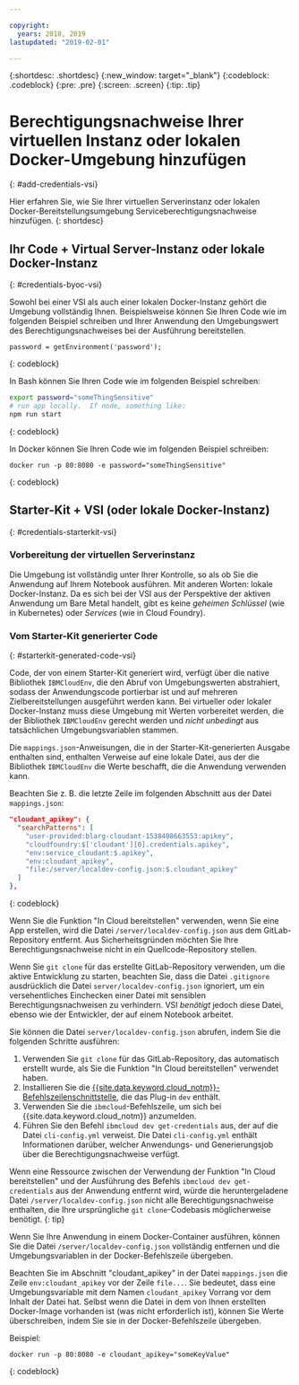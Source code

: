 ```yaml
---

copyright:
  years: 2018, 2019
lastupdated: "2019-02-01"

---
```


{:shortdesc: .shortdesc}
{:new_window: target="_blank"}
{:codeblock: .codeblock}
{:pre: .pre}
{:screen: .screen}
{:tip: .tip}

# Berechtigungsnachweise Ihrer virtuellen Instanz oder lokalen Docker-Umgebung hinzufügen
{: #add-credentials-vsi}

Hier erfahren Sie, wie Sie Ihrer virtuellen Serverinstanz oder lokalen Docker-Bereitstellungsumgebung Serviceberechtigungsnachweise hinzufügen.
{: shortdesc}

## Ihr Code + Virtual Server-Instanz oder lokale Docker-Instanz
{: #credentials-byoc-vsi}

Sowohl bei einer VSI als auch einer lokalen Docker-Instanz gehört die Umgebung vollständig Ihnen. Beispielsweise können Sie Ihren Code wie im folgenden Beispiel schreiben und Ihrer Anwendung den Umgebungswert des Berechtigungsnachweises bei der Ausführung bereitstellen.
```
password = getEnvironment('password');
```
{: codeblock}

In Bash können Sie Ihren Code wie im folgenden Beispiel schreiben:
```bash
export password="someThingSensitive"
# run app locally.  If node, something like:
npm run start
```
{: codeblock}

In Docker können Sie Ihren Code wie im folgenden Beispiel schreiben:
```
docker run -p 80:8080 -e password="someThingSensitive"
```
{: codeblock}

## Starter-Kit + VSI (oder lokale Docker-Instanz)
{: #credentials-starterkit-vsi}

### Vorbereitung der virtuellen Serverinstanz

Die Umgebung ist vollständig unter Ihrer Kontrolle, so als ob Sie die Anwendung auf Ihrem Notebook ausführen. Mit anderen Worten: lokale Docker-Instanz. Da es sich bei der VSI aus der Perspektive der aktiven Anwendung um Bare Metal handelt, gibt es keine _geheimen Schlüssel_ (wie in Kubernetes) oder _Services_ (wie in Cloud Foundry).

### Vom Starter-Kit generierter Code
{: #starterkit-generated-code-vsi}

Code, der von einem Starter-Kit generiert wird, verfügt über die native Bibliothek `IBMCloudEnv`, die den Abruf von Umgebungswerten abstrahiert, sodass der Anwendungscode portierbar ist und auf mehreren Zielbereitstellungen ausgeführt werden kann. Bei virtueller oder lokaler Docker-Instanz muss diese Umgebung mit Werten vorbereitet werden, die der Bibliothek `IBMCloudEnv` gerecht werden und _nicht unbedingt_ aus tatsächlichen Umgebungsvariablen stammen.

Die `mappings.json`-Anweisungen, die in der Starter-Kit-generierten Ausgabe enthalten sind, enthalten Verweise auf eine lokale Datei, aus der die Bibliothek `IBMCloudEnv` die Werte beschafft, die die Anwendung verwenden kann.

Beachten Sie z. B. die letzte Zeile im folgenden Abschnitt aus der Datei `mappings.json`:
```json
"cloudant_apikey": {
  "searchPatterns": [
    "user-provided:blarg-cloudant-1538408663553:apikey",
    "cloudfoundry:$['cloudant'][0].credentials.apikey",
    "env:service_cloudant:$.apikey",
    "env:cloudant_apikey",
    "file:/server/localdev-config.json:$.cloudant_apikey"
  ]
},
```
{: codeblock}

Wenn Sie die Funktion "In Cloud bereitstellen" verwenden, wenn Sie eine App erstellen, wird die Datei `/server/localdev-config.json` aus dem GitLab-Repository entfernt. Aus Sicherheitsgründen möchten Sie Ihre Berechtigungsnachweise nicht in ein Quellcode-Repository stellen.

Wenn Sie `git clone` für das erstellte GitLab-Repository verwenden, um die aktive Entwicklung zu starten, beachten Sie, dass die Datei `.gitignore` ausdrücklich die Datei `server/localdev-config.json` ignoriert, um ein versehentliches Einchecken einer Datei mit sensiblen Berechtigungsnachweisen zu verhindern. VSI _benötigt_ jedoch diese Datei, ebenso wie der Entwickler, der auf einem Notebook arbeitet.

Sie können die Datei `server/localdev-config.json` abrufen, indem Sie die folgenden Schritte ausführen:

1. Verwenden Sie `git clone` für das GitLab-Repository, das automatisch erstellt wurde, als Sie die Funktion "In Cloud bereitstellen" verwendet haben.
2. Installieren Sie die [{{site.data.keyword.cloud_notm}}-Befehlszeilenschnittstelle](/docs/cli/index.html#overview), die das Plug-in `dev` enthält.
3. Verwenden Sie die `ibmcloud`-Befehlszeile, um sich bei {{site.data.keyword.cloud_notm}} anzumelden.
4. Führen Sie den Befehl `ibmcloud dev get-credentials` aus, der auf die Datei `cli-config.yml` verweist. Die Datei `cli-config.yml` enthält Informationen darüber, welcher Anwendungs- und Generierungsjob über die Berechtigungsnachweise verfügt.

Wenn eine Ressource zwischen der Verwendung der Funktion "In Cloud bereitstellen" und der Ausführung des Befehls `ibmcloud dev get-credentials` aus der Anwendung entfernt wird, würde die heruntergeladene Datei `/server/localdev-config.json` nicht alle Berechtigungsnachweise enthalten, die Ihre ursprüngliche `git clone`-Codebasis möglicherweise benötigt.
{: tip}

Wenn Sie Ihre Anwendung in einem Docker-Container ausführen, können Sie die Datei `/server/localdev-config.json` vollständig entfernen und die Umgebungsvariablen in der Docker-Befehlszeile übergeben.

Beachten Sie im Abschnitt "cloudant_apikey" in der Datei `mappings.json` die Zeile `env:cloudant_apikey` vor der Zeile `file...`. Sie bedeutet, dass eine Umgebungsvariable mit dem Namen `cloudant_apikey` Vorrang vor dem Inhalt der Datei hat. Selbst wenn die Datei in dem von Ihnen erstellten Docker-Image vorhanden ist (was nicht erforderlich ist), können Sie Werte überschreiben, indem Sie sie in der Docker-Befehlszeile übergeben.

Beispiel:
```console
docker run -p 80:8080 -e cloudant_apikey="someKeyValue"
```
{: codeblock}

